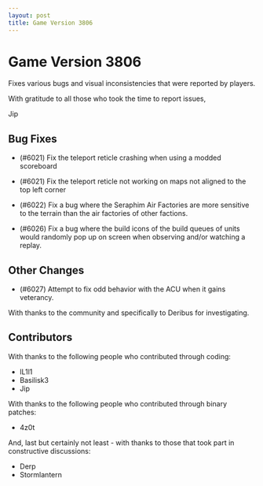 ```yaml
---
layout: post
title: Game Version 3806
---
```


# Game Version 3806

Fixes various bugs and visual inconsistencies that were reported by players.

With gratitude to all those who took the time to report issues,

Jip

## Bug Fixes

- (#6021) Fix the teleport reticle crashing when using a modded scoreboard

- (#6021) Fix the teleport reticle not working on maps not aligned to the top left corner

- (#6022) Fix a bug where the Seraphim Air Factories are more sensitive to the terrain than the air factories of other factions.

- (#6026) Fix a bug where the build icons of the build queues of units would randomly pop up on screen when observing and/or watching a replay.

## Other Changes

- (#6027) Attempt to fix odd behavior with the ACU when it gains veterancy.

With thanks to the community and specifically to Deribus for investigating.

## Contributors

With thanks to the following people who contributed through coding:

- lL1l1
- Basilisk3
- Jip

With thanks to the following people who contributed through binary patches:

- 4z0t

And, last but certainly not least - with thanks to those that took part in constructive discussions:

- Derp
- Stormlantern
